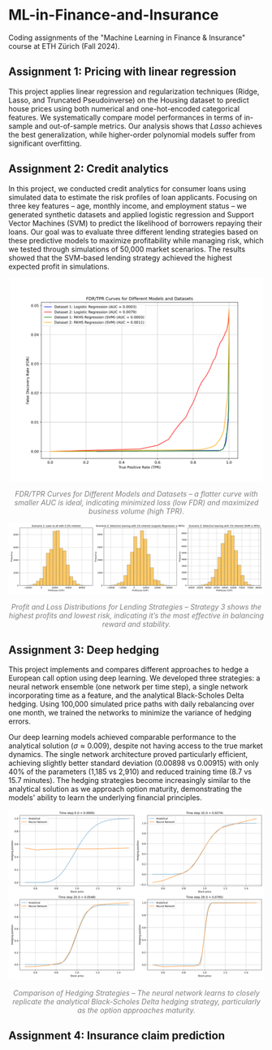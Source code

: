 # ML-in-Finance-and-Insurance

Coding assignments of the "Machine Learning in Finance & Insurance" course at ETH Zürich (Fall 2024).

## Assignment 1: Pricing with linear regression

This project applies linear regression and regularization techniques (Ridge, Lasso, and Truncated Pseudoinverse) on the Housing dataset to predict house prices using both numerical and one-hot-encoded categorical features. We systematically compare model performances in terms of in-sample and out-of-sample metrics. Our analysis shows that _Lasso_ achieves the best generalization, while higher-order polynomial models suffer from significant overfitting.

## Assignment 2: Credit analytics

In this project, we conducted credit analytics for consumer loans using simulated data to estimate the risk profiles of loan applicants. Focusing on three key features – age, monthly income, and employment status – we generated synthetic datasets and applied logistic regression and Support Vector Machines (SVM) to predict the likelihood of borrowers repaying their loans. Our goal was to evaluate three different lending strategies based on these predictive models to maximize profitability while managing risk, which we tested through simulations of 50,000 market scenarios. The results showed that the SVM-based lending strategy achieved the highest expected profit in simulations.

<p align="center">
    <img src="02_Credit-Analytics/plots/FDR_TPR_curves.png" width="500">
</p>
<p align="center" style="color: gray; font-style: italic;">
    <em>FDR/TPR Curves for Different Models and Datasets – a flatter curve with smaller AUC is ideal, indicating minimized loss (low FDR) and maximized business volume (high TPR).</em>
</p>

![Profit Loss Scenario](02_Credit-Analytics/plots/profit_loss_scenarios.png)

<p align="center" style="color: gray; font-style: italic;">
    <em>Profit and Loss Distributions for Lending Strategies – Strategy 3 shows the highest profits and lowest risk, indicating it’s the most effective in balancing reward and stability.</em>
</p>

## Assignment 3: Deep hedging

This project implements and compares different approaches to hedge a European call option using deep learning. We developed three strategies: a neural network ensemble (one network per time step), a single network incorporating time as a feature, and the analytical Black-Scholes Delta hedging. Using 100,000 simulated price paths with daily rebalancing over one month, we trained the networks to minimize the variance of hedging errors.

Our deep learning models achieved comparable performance to the analytical solution ($\sigma \approx 0.009$), despite not having access to the true market dynamics. The single network architecture proved particularly efficient, achieving slightly better standard deviation (0.00898 vs 0.00915) with only 40% of the parameters (1,185 vs 2,910) and reduced training time (8.7 vs 15.7 minutes). The hedging strategies become increasingly similar to the analytical solution as we approach option maturity, demonstrating the models' ability to learn the underlying financial principles.

![](03_Deep-Hedging/plots/comparison_strategies_deep_vs_analytical.png)

<p align="center" style="color: gray; font-style: italic;">
    <em>Comparison of Hedging Strategies – The neural network learns to closely replicate the analytical Black-Scholes Delta hedging strategy, particularly as the option approaches maturity.</em>
</p>

## Assignment 4: Insurance claim prediction
